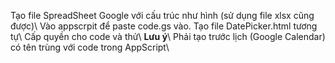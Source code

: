 Tạo file SpreadSheet Google với cấu trúc như hình (sử dụng file xlsx cũng được)\\
Vào appscrpit để paste code.gs vào. Tạo file DatePicker.html tương tự\\
Cấp quyền cho code và thử\\
**Lưu ý**\\
Phải tạo trước lịch (Google Calendar) có tên trùng với code trong AppScript\\
